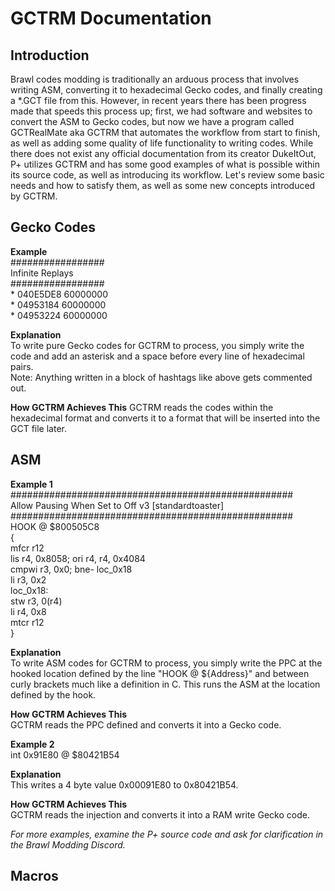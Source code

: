 # GCTRM Documentation

## Introduction
Brawl codes modding is traditionally an arduous process that involves writing ASM, converting it to hexadecimal Gecko codes, and finally creating a \*.GCT file from this. However, in recent years there has been progress made that speeds this process up; first, we had software and websites to convert the ASM to Gecko codes, but now we have a program called GCTRealMate aka GCTRM that automates the workflow from start to finish, as well as adding some quality of life functionality to writing codes. While there does not exist any official documentation from its creator DukeItOut, P+ utilizes GCTRM and has some good examples of what is possible within its source code, as well as introducing its workflow. Let's review some basic needs and how to satisfy them, as well as some new concepts introduced by GCTRM.


## Gecko Codes
**Example**  
#################  
Infinite Replays  
#################  
\* 040E5DE8 60000000  
\* 04953184 60000000  
\* 04953224 60000000  

**Explanation**  
To write pure Gecko codes for GCTRM to process, you simply write the code and add an asterisk and a space before every line of hexadecimal pairs.  
Note: Anything written in a block of hashtags like above gets commented out.

**How GCTRM Achieves This**
GCTRM reads the codes within the hexadecimal format and converts it to a format that will be inserted into the GCT file later.  

## ASM
**Example 1**  
###################################################  
Allow Pausing When Set to Off v3 [standardtoaster]  
###################################################  
HOOK @ $800505C8  
{  
  mfcr r12  
  lis r4, 0x8058; ori r4, r4, 0x4084  
  cmpwi r3, 0x0;  bne- loc_0x18  
  li r3, 0x2  
loc_0x18:  
  stw r3, 0(r4)  
  li r4, 0x8  
  mtcr r12  
}  

**Explanation**  
To write ASM codes for GCTRM to process, you simply write the PPC at the hooked location defined by the line "HOOK @ ${Address}" and between curly brackets much like a definition in C. This runs the ASM at the location defined by the hook.

**How GCTRM Achieves This**  
GCTRM reads the PPC defined and converts it into a Gecko code.
  
**Example 2**  
int 0x91E80 @ $80421B54  
  
**Explanation**  
This writes a 4 byte value 0x00091E80 to 0x80421B54.  
  
**How GCTRM Achieves This**  
GCTRM reads the injection and converts it into a RAM write Gecko code.  
  
_For more examples, examine the P+ source code and ask for clarification in the Brawl Modding Discord._

## Macros

